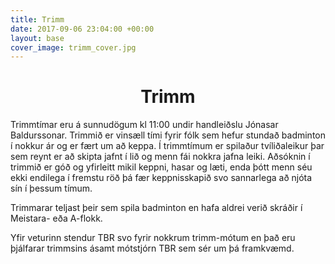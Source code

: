 ```yaml
---
title: Trimm
date: 2017-09-06 23:04:00 +00:00
layout: base
cover_image: trimm_cover.jpg
---
```


<head>
	<link href='http://fonts.googleapis.com/css?family=Lobster' rel='stylesheet' type='text/css'>
</head>
<body>
	<h1 class="board_text" align="center">Trimm</h1>
	<section class="long_text">
		<p>
			Trimmtímar eru á sunnudögum kl 11:00 undir handleiðslu Jónasar Baldurssonar. Trimmið er vinsæll tími fyrir fólk sem hefur stundað badminton í 
			nokkur ár og er fært um að keppa. Í trimmtímum er spilaður tvíliðaleikur þar sem reynt er að skipta jafnt í lið og menn fái nokkra jafna leiki.
			Aðsóknin í trimmið er góð og yfirleitt mikil keppni, hasar og læti, enda þótt menn séu ekki endilega í fremstu röð þá fær keppnisskapið svo
			sannarlega að njóta sín í þessum tímum.
		</p>
		<p>Trimmarar teljast þeir sem spila badminton en hafa aldrei verið skráðir í Meistara- eða A-flokk.</p>
		<p>Yfir veturinn stendur TBR svo fyrir nokkrum trimm-mótum en það eru þjálfarar trimmsins ásamt mótstjórn TBR sem sér um þá framkvæmd.</p>
	</section>
</body>
